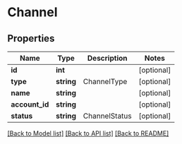# Channel

## Properties
| Name           | Type       | Description   | Notes      |
|----------------|------------|---------------|------------|
| **id**         | **int**    |               | [optional] |
| **type**       | **string** | ChannelType   | [optional] |
| **name**       | **string** |               | [optional] |
| **account_id** | **string** |               | [optional] |
| **status**     | **string** | ChannelStatus | [optional] |

[[Back to Model list]](../../README.md#documentation-for-models) [[Back to API list]](../../README.md#documentation-for-api-endpoints) [[Back to README]](../../README.md)

